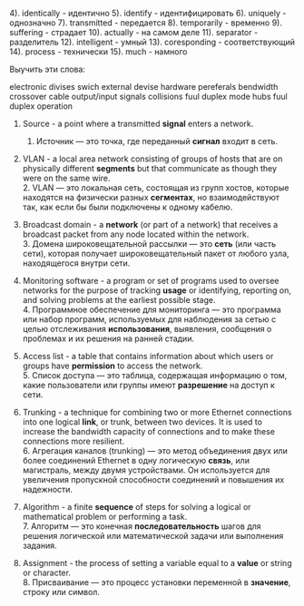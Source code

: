 4). identically - идентично
5). identify - идентифицировать
6). uniquely - однозначно
7). transmitted - передается
8). temporarily - временно
9). suffering - страдает
10). actually - на самом деле
11). separator - разделитель
12). intelligent - умный
13). coresponding - соответствующий
14). process - технически
15). much - намного

Выучить эти слова:

electronic divises
swich
external devise
hardware pereferals
bendwidth
crossover cable
output/input signals
collisions
fuul duplex mode
hubs
fuul duplex operation



1. Source - a point where a transmitted **signal** enters a network.
    1. Источник — это точка, где переданный **сигнал** входит в сеть.
    
2. VLAN - a local area network consisting of groups of hosts that are on physically different **segments** but that communicate as though they were on the same wire.  
    2. VLAN — это локальная сеть, состоящая из групп хостов, которые находятся на физически разных **сегментах**, но взаимодействуют так, как если бы были подключены к одному кабелю.
    
3. Broadcast domain - a **network** (or part of a network) that receives a broadcast packet from any node located within the network.  
    3. Домена широковещательной рассылки — это **сеть** (или часть сети), которая получает широковещательный пакет от любого узла, находящегося внутри сети.
    
4. Monitoring software - a program or set of programs used to oversee networks for the purpose of tracking **usage** or identifying, reporting on, and solving problems at the earliest possible stage.  
    4. Программное обеспечение для мониторинга — это программа или набор программ, используемых для наблюдения за сетью с целью отслеживания **использования**, выявления, сообщения о проблемах и их решения на ранней стадии.
    
5. Access list - a table that contains information about which users or groups have **permission** to access the network.  
    5. Список доступа — это таблица, содержащая информацию о том, какие пользователи или группы имеют **разрешение** на доступ к сети.
    
6. Trunking - a technique for combining two or more Ethernet connections into one logical **link**, or trunk, between two devices. It is used to increase the bandwidth capacity of connections and to make these connections more resilient.  
    6. Агрегация каналов (trunking) — это метод объединения двух или более соединений Ethernet в одну логическую **связь**, или магистраль, между двумя устройствами. Он используется для увеличения пропускной способности соединений и повышения их надежности.
    
7. Algorithm - a finite **sequence** of steps for solving a logical or mathematical problem or performing a task.  
    7. Алгоритм — это конечная **последовательность** шагов для решения логической или математической задачи или выполнения задания.
    
8. Assignment - the process of setting a variable equal to a **value** or string or character.  
    8. Присваивание — это процесс установки переменной в **значение**, строку или символ.